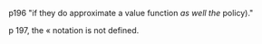 
p196 "if they do approximate a value function *as well the* policy)."

p 197, the « notation is not defined.
